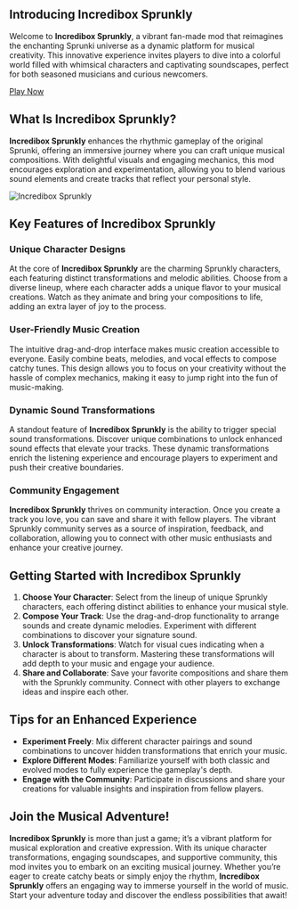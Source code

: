 ## Introducing Incredibox Sprunkly

Welcome to **Incredibox Sprunkly**, a vibrant fan-made mod that reimagines the enchanting Sprunki universe as a dynamic platform for musical creativity. This innovative experience invites players to dive into a colorful world filled with whimsical characters and captivating soundscapes, perfect for both seasoned musicians and curious newcomers.

[Play Now](https://sprunkly.org/)

## What Is Incredibox Sprunkly?

**Incredibox Sprunkly** enhances the rhythmic gameplay of the original Sprunki, offering an immersive journey where you can craft unique musical compositions. With delightful visuals and engaging mechanics, this mod encourages exploration and experimentation, allowing you to blend various sound elements and create tracks that reflect your personal style.

![Incredibox Sprunkly](https://game.sprunkly.org/202501091056162.png)

## Key Features of Incredibox Sprunkly

### Unique Character Designs

At the core of **Incredibox Sprunkly** are the charming Sprunkly characters, each featuring distinct transformations and melodic abilities. Choose from a diverse lineup, where each character adds a unique flavor to your musical creations. Watch as they animate and bring your compositions to life, adding an extra layer of joy to the process.

### User-Friendly Music Creation

The intuitive drag-and-drop interface makes music creation accessible to everyone. Easily combine beats, melodies, and vocal effects to compose catchy tunes. This design allows you to focus on your creativity without the hassle of complex mechanics, making it easy to jump right into the fun of music-making.

### Dynamic Sound Transformations

A standout feature of **Incredibox Sprunkly** is the ability to trigger special sound transformations. Discover unique combinations to unlock enhanced sound effects that elevate your tracks. These dynamic transformations enrich the listening experience and encourage players to experiment and push their creative boundaries.

### Community Engagement

**Incredibox Sprunkly** thrives on community interaction. Once you create a track you love, you can save and share it with fellow players. The vibrant Sprunkly community serves as a source of inspiration, feedback, and collaboration, allowing you to connect with other music enthusiasts and enhance your creative journey.

## Getting Started with Incredibox Sprunkly

1. **Choose Your Character**: Select from the lineup of unique Sprunkly characters, each offering distinct abilities to enhance your musical style.
2. **Compose Your Track**: Use the drag-and-drop functionality to arrange sounds and create dynamic melodies. Experiment with different combinations to discover your signature sound.
3. **Unlock Transformations**: Watch for visual cues indicating when a character is about to transform. Mastering these transformations will add depth to your music and engage your audience.
4. **Share and Collaborate**: Save your favorite compositions and share them with the Sprunkly community. Connect with other players to exchange ideas and inspire each other.

## Tips for an Enhanced Experience

- **Experiment Freely**: Mix different character pairings and sound combinations to uncover hidden transformations that enrich your music.
- **Explore Different Modes**: Familiarize yourself with both classic and evolved modes to fully experience the gameplay's depth.
- **Engage with the Community**: Participate in discussions and share your creations for valuable insights and inspiration from fellow players.

## Join the Musical Adventure!

**Incredibox Sprunkly** is more than just a game; it’s a vibrant platform for musical exploration and creative expression. With its unique character transformations, engaging soundscapes, and supportive community, this mod invites you to embark on an exciting musical journey. Whether you’re eager to create catchy beats or simply enjoy the rhythm, **Incredibox Sprunkly** offers an engaging way to immerse yourself in the world of music. Start your adventure today and discover the endless possibilities that await!
